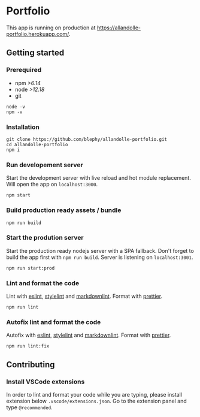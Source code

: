 # Portfolio

This app is running on production at <https://allandolle-portfolio.herokuapp.com/>.

## Getting started

### Prerequired

- npm _>6.14_
- node _>12.18_
- git

```shell
node -v
npm -v
```

### Installation

```shell
git clone https://github.com/blephy/allandolle-portfolio.git
cd allandolle-portfolio
npm i
```

### Run developement server

Start the development server with live reload and hot module replacement. Will open the app on `localhost:3000`.

```shell
npm start
```

### Build production ready assets / bundle

```shell
npm run build
```

### Start the prodution server

Start the production ready nodejs server with a SPA fallback. Don't forget to build the app first with `npm run build`. Server is listening on `localhost:3001`.

```shell
npm run start:prod
```

### Lint and format the code

Lint with [eslint](https://eslint.org/), [stylelint](https://stylelint.io/) and [markdownlint](https://github.com/igorshubovych/markdownlint-cli). Format with [prettier](https://prettier.io/).

```shell
npm run lint
```

### Autofix lint and format the code

Autofix with [eslint](https://eslint.org/), [stylelint](https://stylelint.io/) and [markdownlint](https://github.com/igorshubovych/markdownlint-cli). Format with [prettier](https://prettier.io/).

```shell
npm run lint:fix
```

## Contributing

### Install VSCode extensions

In order to lint and format your code while you are typing, please install extension below `.vscode/extensions.json`. Go to the extension panel and type `@recommended`.
